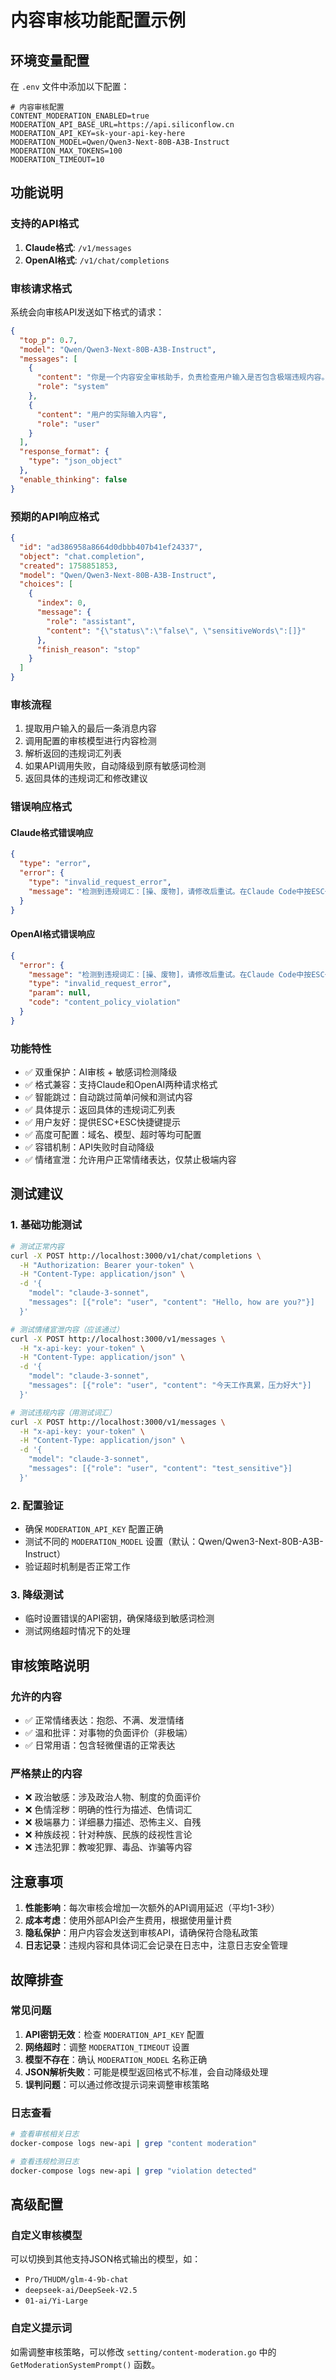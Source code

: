 # 内容审核功能配置示例

## 环境变量配置

在 `.env` 文件中添加以下配置：

```env
# 内容审核配置
CONTENT_MODERATION_ENABLED=true
MODERATION_API_BASE_URL=https://api.siliconflow.cn
MODERATION_API_KEY=sk-your-api-key-here
MODERATION_MODEL=Qwen/Qwen3-Next-80B-A3B-Instruct
MODERATION_MAX_TOKENS=100
MODERATION_TIMEOUT=10
```

## 功能说明

### 支持的API格式
1. **Claude格式**: `/v1/messages`
2. **OpenAI格式**: `/v1/chat/completions`

### 审核请求格式

系统会向审核API发送如下格式的请求：

```json
{
  "top_p": 0.7,
  "model": "Qwen/Qwen3-Next-80B-A3B-Instruct",
  "messages": [
    {
      "content": "你是一个内容安全审核助手，负责检查用户输入是否包含极端违规内容。允许用户正常的情绪表达和轻度抱怨，但严格禁止以下内容：\n1. 政治敏感内容：涉及政治人物、政治事件、政治制度的负面评价\n2. 色情淫秽内容：明确的性行为描述、色情词汇\n3. 极端暴力内容：详细的暴力行为描述、恐怖主义、自残行为\n4. 种族歧视内容：针对种族、民族的歧视性言论\n5. 违法犯罪内容：教唆犯罪、毒品交易、诈骗等\n\n请分析用户输入，如果发现违规内容，请在sensitiveWords数组中列出具体的违规词汇。返回JSON格式：{\"status\":\"true\", \"sensitiveWords\":[\"违规词1\",\"违规词2\"]}，其中status为true表示违规，false表示正常",
      "role": "system"
    },
    {
      "content": "用户的实际输入内容",
      "role": "user"
    }
  ],
  "response_format": {
    "type": "json_object"
  },
  "enable_thinking": false
}
```

### 预期的API响应格式

```json
{
  "id": "ad386958a8664d0dbbb407b41ef24337",
  "object": "chat.completion",
  "created": 1758851853,
  "model": "Qwen/Qwen3-Next-80B-A3B-Instruct",
  "choices": [
    {
      "index": 0,
      "message": {
        "role": "assistant",
        "content": "{\"status\":\"false\", \"sensitiveWords\":[]}"
      },
      "finish_reason": "stop"
    }
  ]
}
```

### 审核流程
1. 提取用户输入的最后一条消息内容
2. 调用配置的审核模型进行内容检测
3. 解析返回的违规词汇列表
4. 如果API调用失败，自动降级到原有敏感词检测
5. 返回具体的违规词汇和修改建议

### 错误响应格式

#### Claude格式错误响应
```json
{
  "type": "error",
  "error": {
    "type": "invalid_request_error",
    "message": "检测到违规词汇：[操、废物]，请修改后重试。在Claude Code中按ESC+ESC可返回上次输入进行修改。"
  }
}
```

#### OpenAI格式错误响应
```json
{
  "error": {
    "message": "检测到违规词汇：[操、废物]，请修改后重试。在Claude Code中按ESC+ESC可返回上次输入进行修改。",
    "type": "invalid_request_error",
    "param": null,
    "code": "content_policy_violation"
  }
}
```

### 功能特性
- ✅ 双重保护：AI审核 + 敏感词检测降级
- ✅ 格式兼容：支持Claude和OpenAI两种请求格式
- ✅ 智能跳过：自动跳过简单问候和测试内容
- ✅ 具体提示：返回具体的违规词汇列表
- ✅ 用户友好：提供ESC+ESC快捷键提示
- ✅ 高度可配置：域名、模型、超时等均可配置
- ✅ 容错机制：API失败时自动降级
- ✅ 情绪宣泄：允许用户正常情绪表达，仅禁止极端内容

## 测试建议

### 1. 基础功能测试
```bash
# 测试正常内容
curl -X POST http://localhost:3000/v1/chat/completions \
  -H "Authorization: Bearer your-token" \
  -H "Content-Type: application/json" \
  -d '{
    "model": "claude-3-sonnet",
    "messages": [{"role": "user", "content": "Hello, how are you?"}]
  }'

# 测试情绪宣泄内容（应该通过）
curl -X POST http://localhost:3000/v1/messages \
  -H "x-api-key: your-token" \
  -H "Content-Type: application/json" \
  -d '{
    "model": "claude-3-sonnet",
    "messages": [{"role": "user", "content": "今天工作真累，压力好大"}]
  }'

# 测试违规内容（用测试词汇）
curl -X POST http://localhost:3000/v1/messages \
  -H "x-api-key: your-token" \
  -H "Content-Type: application/json" \
  -d '{
    "model": "claude-3-sonnet",
    "messages": [{"role": "user", "content": "test_sensitive"}]
  }'
```

### 2. 配置验证
- 确保 `MODERATION_API_KEY` 配置正确
- 测试不同的 `MODERATION_MODEL` 设置（默认：Qwen/Qwen3-Next-80B-A3B-Instruct）
- 验证超时机制是否正常工作

### 3. 降级测试
- 临时设置错误的API密钥，确保降级到敏感词检测
- 测试网络超时情况下的处理

## 审核策略说明

### 允许的内容
- ✅ 正常情绪表达：抱怨、不满、发泄情绪
- ✅ 温和批评：对事物的负面评价（非极端）
- ✅ 日常用语：包含轻微俚语的正常表达

### 严格禁止的内容
- ❌ 政治敏感：涉及政治人物、制度的负面评价
- ❌ 色情淫秽：明确的性行为描述、色情词汇
- ❌ 极端暴力：详细暴力描述、恐怖主义、自残
- ❌ 种族歧视：针对种族、民族的歧视性言论
- ❌ 违法犯罪：教唆犯罪、毒品、诈骗等内容

## 注意事项

1. **性能影响**：每次审核会增加一次额外的API调用延迟（平均1-3秒）
2. **成本考虑**：使用外部API会产生费用，根据使用量计费
3. **隐私保护**：用户内容会发送到审核API，请确保符合隐私政策
4. **日志记录**：违规内容和具体词汇会记录在日志中，注意日志安全管理

## 故障排查

### 常见问题
1. **API密钥无效**：检查 `MODERATION_API_KEY` 配置
2. **网络超时**：调整 `MODERATION_TIMEOUT` 设置
3. **模型不存在**：确认 `MODERATION_MODEL` 名称正确
4. **JSON解析失败**：可能是模型返回格式不标准，会自动降级处理
5. **误判问题**：可以通过修改提示词来调整审核策略

### 日志查看
```bash
# 查看审核相关日志
docker-compose logs new-api | grep "content moderation"

# 查看违规检测日志
docker-compose logs new-api | grep "violation detected"
```

## 高级配置

### 自定义审核模型
可以切换到其他支持JSON格式输出的模型，如：
- `Pro/THUDM/glm-4-9b-chat`
- `deepseek-ai/DeepSeek-V2.5`
- `01-ai/Yi-Large`

### 自定义提示词
如需调整审核策略，可以修改 `setting/content-moderation.go` 中的 `GetModerationSystemPrompt()` 函数。